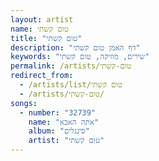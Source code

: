 ```yaml
---
layout: artist
name: טום קשתי
title: "טום קשתי"
description: "דף האמן טום קשתי"
keywords: "שירים, מוזיקה, טום קשתי"
permalink: /artists/טום-קשתי
redirect_from:
  - /artists/list/טום קשתי
  - /artists/טום-קשתי/
songs:
  - number: "32739"
    name: "אתה האבא"
    album: "סינגלים"
    artist: "טום קשתי"
---
```

